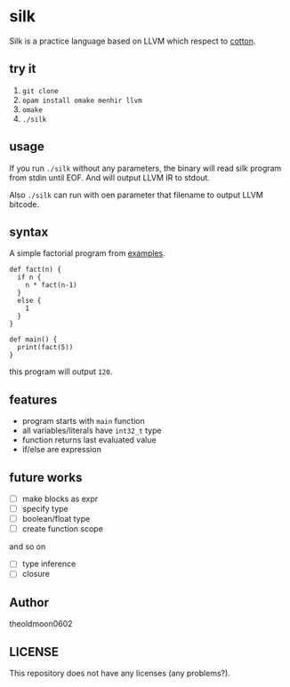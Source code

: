 # silk

Silk is a practice language based on LLVM which respect to [cotton](https://github.com/eliza0x/cotton/).

## try it

1. `git clone`
2. `opam install omake menhir llvm`
3. `omake`
4. `./silk`

## usage

If you run `./silk` without any parameters, the binary will read silk program from stdin until EOF. And will output LLVM IR to stdout.

Also `./silk` can run with oen parameter that filename to output LLVM bitcode.

## syntax

A simple factorial program from [examples](https://github.com/theoldmoon0602/silk/blob/master/examples/factorial.silk).

```
def fact(n) {
  if n {
    n * fact(n-1)
  }
  else {
    1
  }
}

def main() {
  print(fact(5))
}
```

this program will output `120`.

## features

- program starts with `main` function
- all variables/literals have `int32_t` type
- function returns last evaluated value
- if/else are expression

## future works

- [ ] make blocks as expr
- [ ] specify type
- [ ] boolean/float type
- [ ] create function scope

and so on

- [ ] type inference
- [ ] closure

## Author
theoldmoon0602

## LICENSE

This repository does not have any licenses (any problems?).
